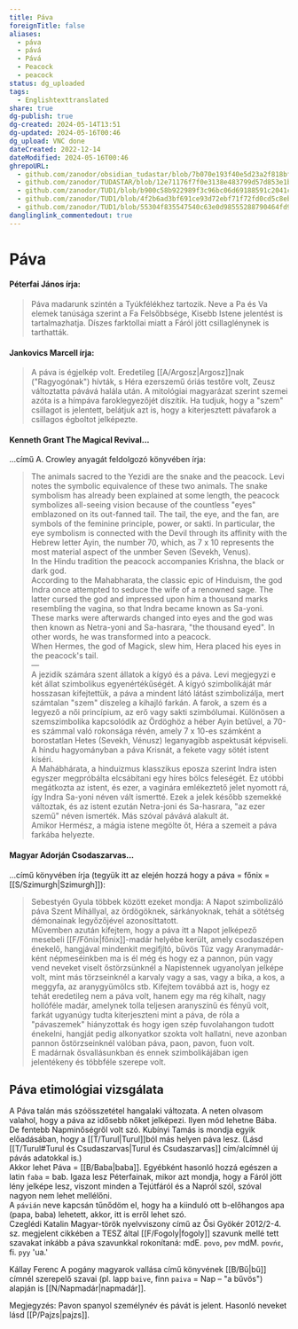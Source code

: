 ```yaml
---
title: Páva
foreignTitle: false
aliases:
  - páva
  - pává
  - Pává
  - Peacock
  - peacock
status: dg_uploaded
tags:
  - Englishtexttranslated
share: true
dg-publish: true
dg-created: 2024-05-14T13:51
dg-updated: 2024-05-16T00:46
dg_upload: VNC done
dateCreated: 2022-12-14
dateModified: 2024-05-16T00:46
ghrepoURL:
  - github.com/zanodor/obsidian_tudastar/blob/7b070e193f40e5d23a2f818bf803593fb05aaed9/P/P%C3%A1va.md
  - github.com/zanodor/TUDASTAR/blob/12e71176f7f0e3138e483799d57d853e1bed8a4e/P/P%C3%A1va.md
  - github.com/zanodor/TUD1/blob/b900c58b922989f3c96bc06d69188591c2041c82/P/P%C3%A1va.md
  - github.com/zanodor/TUD1/blob/4f2b6ad3bf691ce93d72ebf71f72fd0cd5c8eb69/P/P%C3%A1va.md
  - github.com/zanodor/TUD1/blob/55304f835547540c63e0d98555288790464fd9e2/P/P%C3%A1va.md
danglinglink_commentedout: true
---
```


# Páva

#### Péterfai János írja:

> Páva madarunk szintén a Tyúkfélékhez tartozik. Neve a Pa és Va elemek tanúsága szerint a Fa Felsőbbsége, Kisebb Istene jelentést is tartalmazhatja. Díszes farktollai miatt a Fáról jött csillaglénynek is tarthatták.  


#### Jankovics Marcell írja:

> A páva is égjelkép volt. Eredetileg [[A/Argosz\|Argosz]]nak ("Ragyogónak") hívták, s Héra ezerszemű óriás testőre volt, Zeusz változtatta pávává halála után. A mitológiai magyarázat szerint szemei azóta is a hímpáva faroklegyezőjét díszítik. Ha tudjuk, hogy a "szem" csillagot is jelentett, belátjuk azt is, hogy a kiterjesztett pávafarok a csillagos égboltot jelképezte.  

#### Kenneth Grant The Magical Revival...

...című A. Crowley anyagát feldolgozó könyvében írja:  
> The animals sacred to the Yezidi are the snake and the peacock. Levi notes the symbolic equivalence of these two animals. The snake symbolism has already been explained at some length, the peacock symbolizes all-seeing vision because of the countless "eyes" emblazoned on its out-fanned tail. The tail, the eye, and the fan, are symbols of the feminine principle, power, or sakti. In particular, the eye symbolism is connected with the Devil through its affinity with the Hebrew letter Ayin, the number 70, which, as 7 x 10 represents the most material aspect of the unmber Seven (Sevekh, Venus).  
> In the Hindu tradition the peacock accompanies Krishna, the black or dark god.  
> According to the Mahabharata, the classic epic of Hinduism, the god Indra once attempted to seduce the wife of a renowned sage. The latter cursed the god and impressed upon him a thousand marks resembling the vagina, so that Indra became known as Sa-yoni. These marks were afterwards changed into eyes and the god was then known as Netra-yoni and Sa-hasrara, "the thousand eyed". In other words, he was transformed into a peacock.  
> When Hermes, the god of Magick, slew him, Hera placed his eyes in the peacock's tail.  
> —  
> A jezidik számára szent állatok a kígyó és a páva. Levi megjegyzi e két állat szimbolikus egyenértékűségét. A kígyó szimbolikáját már hosszasan kifejtettük, a páva a mindent látó látást szimbolizálja, mert számtalan "szem" díszeleg a kihajló farkán. A farok, a szem és a legyező a női princípium, az erő vagy sakti szimbólumai. Különösen a szemszimbolika kapcsolódik az Ördöghöz a héber Ayin betűvel, a 70-es számmal való rokonsága révén, amely 7 x 10-es számként a borostatlan Hetes (Sevekh, Vénusz) leganyagibb aspektusát képviseli.  
> A hindu hagyományban a páva Krisnát, a fekete vagy sötét istent kíséri.  
> A Mahábhárata, a hinduizmus klasszikus eposza szerint Indra isten egyszer megpróbálta elcsábítani egy híres bölcs feleségét. Ez utóbbi megátkozta az istent, és ezer, a vaginára emlékeztető jelet nyomott rá, így Indra Sa-yoni néven vált ismertté. Ezek a jelek később szemekké változtak, és az istent ezután Netra-joni és Sa-hasrara, "az ezer szemű" néven ismerték. Más szóval pávává alakult át.  
> Amikor Hermész, a mágia istene megölte őt, Héra a szemeit a páva farkába helyezte.  

#### Magyar Adorján Csodaszarvas...  

...című könyvében írja (tegyük itt az elején hozzá hogy a páva = főnix = [[S/Szimurgh\|Szimurgh]]):  
> Sebestyén Gyula többek között ezeket mondja: A Napot szimbolizáló páva Szent Mihállyal, az ördögöknek, sárkányoknak, tehát a sötétség démonainak legyőzőjével azonosíttatott.  
> Művemben azután kifejtem, hogy a páva itt a Napot jelképező mesebeli [[F/Főnix\|főnix]]-madár helyébe került, amely csodaszépen énekelő, hangjával mindenkit megifjító, bűvös Tűz vagy Aranymadár-ként népmeséinkben ma is él még és hogy ez a pannon, pún vagy vend neveket viselt őstörzsünknél a Napistennek ugyanolyan jelképe volt, mint más törzseinknél a karvaly vagy a sas, vagy a bika, a kos, a meggyfa, az aranygyümölcs stb. Kifejtem továbbá azt is, hogy ez tehát eredetileg nem a páva volt, hanem egy ma rég kihalt, nagy hollóféle madár, amelynek tolla teljesen aranyszínű és fényű volt, farkát ugyanúgy tudta kiterjeszteni mint a páva, de róla a "pávaszemek" hiányzottak és hogy igen szép fuvolahangon tudott énekelni, hangját pedig alkonyatkor szokta volt hallatni, neve azonban pannon őstörzseinknél valóban páva, paon, pavon, fuon volt.  
> E madárnak ősvallásunkban és ennek szimbolikájában igen jelentékeny és többféle szerepe volt.  

## Páva etimológiai vizsgálata

A Páva talán más szóösszetétel hangalaki változata. A neten olvasom valahol, hogy a páva az idősebb nőket jelképezi. Ilyen mód lehetne Bába. De fentebb Napminőségről volt szó. Kubínyi Tamás is mondja egyik előadásában, hogy a [[T/Turul\|Turul]]ból más helyen páva lesz. (Lásd [[T/Turul#Turul és Csudaszarvas\|Turul és Csudaszarvas]] cím/alcímnél új pávás adatokkal is.)  
Akkor lehet Páva = [[B/Baba\|baba]]. Egyébként hasonló hozzá egészen a latin `faba` = bab. Igaza lesz Péterfainak, mikor azt mondja, hogy a Fáról jött lény jelképe lesz, viszont minden a Tejútfáról és a Napról szól, szóval nagyon nem lehet mellélőni.  
A `pávián` neve kapcsán tűnődöm el, hogy ha a kiinduló ott b-előhangos apa (papa, baba) lehetett, akkor, itt is erről lehet szó.  
Czeglédi Katalin Magyar-török nyelvviszony című az Ősi Gyökér 2012/2-4. sz. megjelent cikkében a TESZ által [[F/Fogoly\|fogoly]] szavunk mellé tett szavakat inkább a páva szavunkkal rokonítaná: mdE. `povo`, `pov` mdM. `povńε`, fi. `pyy` 'ua.'  

Kállay Ferenc A pogány magyarok vallása című könyvének [[B/Bű\|bű]] címnél szerepelő szavai (pl. lapp `baive`, finn `paiva` = Nap – "a bűvös") alapján is [[N/Napmadár\|napmadár]].  

Megjegyzés: Pavon spanyol személynév és pávát is jelent. Hasonló neveket lásd [[P/Pajzs\|pajzs]].  